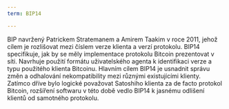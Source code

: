 ```yaml
---
term: BIP14

---
```

BIP navržený Patrickem Stratemanem a Amirem Taakim v roce 2011, jehož cílem je rozlišovat mezi číslem verze klienta a verzí protokolu. BIP14 specifikuje, jak by se měly implementace protokolu Bitcoin prezentovat v síti. Navrhuje použití formátu uživatelského agenta k identifikaci verze a typu použitého klienta Bitcoinu. Hlavním cílem BIP14 je usnadnit správu změn a odhalování nekompatibility mezi různými existujícími klienty. Zatímco dříve bylo logické považovat Satoshiho klienta za de facto protokol Bitcoin, rozšíření softwaru v této době vedlo BIP14 k jasnému odlišení klientů od samotného protokolu.